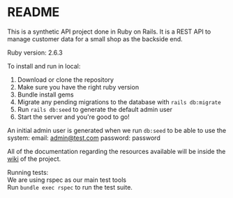 # README

This is a synthetic API project done in Ruby on Rails. It is a REST API to manage customer data for a small shop as the backside end.

Ruby version: 2.6.3

To install and run in local:

1. Download or clone the repository
2. Make sure you have the right ruby version
3. Bundle install gems
4. Migrate any pending migrations to the database with `rails db:migrate`
5. Run `rails db:seed` to generate the default admin user
6. Start the server and you're good to go!

An initial admin user is generated when we run `db:seed` to be able to use the system:
email: admin@test.com
password: password

All of the documentation regarding the resources available will be inside the [wiki](https://github.com/MYF95/crm-api-agilemonkeys/wiki) of the project.

Running tests: \
We are using rspec as our main test tools \
Run `bundle exec rspec` to run the test suite.
